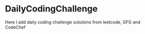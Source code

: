 # DailyCodingChallenge

Here I add daily coding challenge solutions from leetcode, GFG and CodeChef
